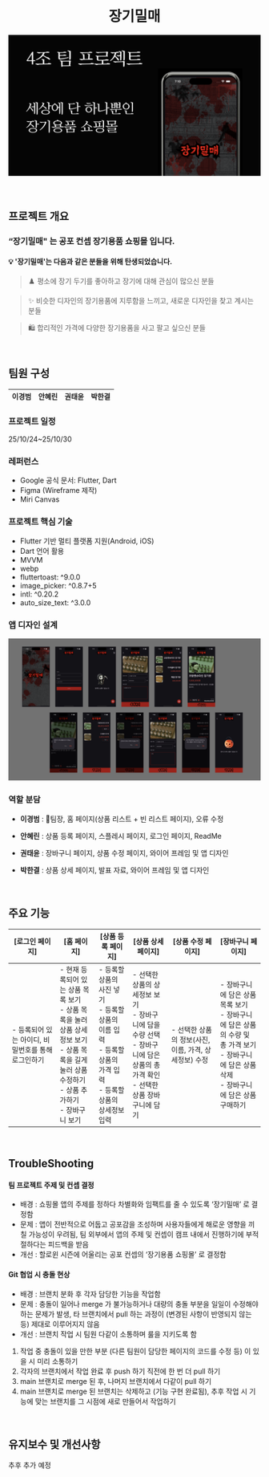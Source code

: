 <h1 align="center">
장기밀매
</h1>
<p align="center">
<img alt="앱 목업 이미지" src="assets/images/mockup.webp"/>
</p>

<br/>

## 프로젝트 개요
### “장기밀매" 는 공포 컨셉 장기용품 쇼핑몰 입니다.

#### 💡 '장기밀매'는 다음과 같은 분들을 위해 탄생되었습니다.

> ♟️ 평소에 장기 두기를 좋아하고 장기에 대해 관심이 많으신 분들
> 

> ✨ 비슷한 디자인의 장기용품에 지루함을 느끼고, 새로운 디자인을 찾고 계시는 분들 
> 

> 🛍️ 합리적인 가격에 다양한 장기용품을 사고 팔고 싶으신 분들
> 

<br/>

## 팀원 구성

| **이경범** | **안혜린** | **권태윤** | **박한결** |
| :------: |  :------: | :------: | :------: |

### 프로젝트 일정
25/10/24~25/10/30

### 레퍼런스
- Google 공식 문서: Flutter, Dart
- Figma (Wireframe 제작)
- Miri Canvas

### 프로젝트 핵심 기술
- Flutter 기반 멀티 플랫폼 지원(Android, iOS)
- Dart 언어 활용
- MVVM
- webp
- fluttertoast: ^9.0.0
- image_picker: ^0.8.7+5
- intl: ^0.20.2
- auto_size_text: ^3.0.0

### 앱 디자인 설계
<p align="center">
<img alt="앱 프리뷰 이미지" src="assets/images/preview.webp">
</p>


  
### 역할 분담
- **이경범** : 👑팀장, 홈 페이지(상품 리스트 + 빈 리스트 페이지), 오류 수정

- **안혜린** : 상품 등록 페이지, 스플레시 페이지, 로그인 페이지, ReadMe

- **권태윤** : 장바구니 페이지, 상품 수정 페이지, 와이어 프레임 및 앱 디자인

- **박한결** : 상품 상세 페이지, 발표 자료, 와이어 프레임 및 앱 디자인


<br/>

## 주요 기능

| [로그인 페이지] | [홈 페이지] | [상품 등록 페이지] | [상품 상세 페이지] | [상품 수정 페이지] | [장바구니 페이지] |
| --- | --- | --- | --- | --- | --- |
| - 등록되어 있는 아이디, 비밀번호를 통해 로그인하기| - 현재 등록되어 있는 상품 목록 보기<br>- 상품 목록을 눌러 상품 상세정보 보기<br>- 상품 목록을 길게 눌러 상품 수정하기<br>- 상품 추가하기<br>- 장바구니 보기| - 등록할 상품의 사진 넣기<br>- 등록할 상품의 이름 입력<br>- 등록할 상품의 가격 입력<br>- 등록할 상품의 상세정보 입력| - 선택한 상품의 상세정보 보기<br>- 장바구니에 담을 수량 선택<br>- 장바구니에 담은 상품의 총 가격 확인<br>- 선택한 상품 장바구니에 담기| - 선택한 상품의 정보(사진, 이름, 가격, 상세정보) 수정 | - 장바구니에 담은 상품 목록 보기<br>- 장바구니에 담은 상품의 수량 및 총 가격 보기<br>- 장바구니에 담은 상품 삭제<br>- 장바구니에 담은 상품 구매하기 |

<br/>

## TroubleShooting

#### 팀 프로젝트 주제 및 컨셉 결정
- 배경 : 쇼핑몰 앱의 주제를 정하다 차별화와 임팩트를 줄 수 있도록 ‘장기밀매’ 로 결정함
- 문제 : 앱이 전반적으로 어둡고 공포감을 조성하며 사용자들에게 해로운 영향을 끼칠 가능성이 우려됨, 팀 외부에서 앱의 주제 및 컨셉이 캠프 내에서 진행하기에 부적절하다는 피드백을 받음
- 개선 : 할로윈 시즌에 어울리는 공포 컨셉의 ‘장기용품 쇼핑몰’ 로 결정함

#### Git 협업 시 충돌 현상
- 배경 : 브랜치 분화 후 각자 담당한 기능을 작업함
- 문제 : 충돌이 일어나 merge 가 불가능하거나 대량의 충돌 부분을 일일이 수정해야하는 문제가 발생, 타 브랜치에서 pull 하는 과정이 (변경된 사항이 반영되지 않는 등) 제대로 이루어지지 않음
- 개선 : 브랜치 작업 시 팀원 다같이 소통하며 룰을 지키도록 함 
1. 작업 중 충돌이 있을 만한 부분 (다른 팀원이 담당한 페이지의 코드를 수정 등) 이 있을 시 미리 소통하기
2. 각자의 브랜치에서 작업 완료 후 push 하기 직전에 한 번 더 pull 하기
3. main 브랜치로 merge 된 후, 나머지 브랜치에서 다같이 pull 하기
4. main 브랜치로 merge 된 브랜치는 삭제하고 (기능 구현 완료됨), 추후 작업 시 기능에 맞는 브랜치를 그 시점에 새로 만들어서 작업하기


<br/>

## 유지보수 및 개선사항

추후 추가 예정
